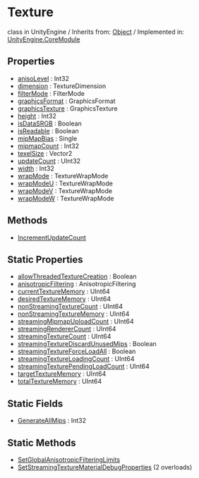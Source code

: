 # Texture
class in UnityEngine
 / Inherits from: <a href="https://docs.unity3d.com/6000.0/Documentation/ScriptReference/Object.html">Object</a> / Implemented in: <a href="https://docs.unity3d.com/6000.0/Documentation/ScriptReference/UnityEngine.CoreModule.html">UnityEngine.CoreModule</a>
## Properties
- <a href="https://docs.unity3d.com/6000.0/Documentation/ScriptReference/Texture-anisoLevel.html">anisoLevel</a> : Int32
- <a href="https://docs.unity3d.com/6000.0/Documentation/ScriptReference/Texture-dimension.html">dimension</a> : TextureDimension
- <a href="https://docs.unity3d.com/6000.0/Documentation/ScriptReference/Texture-filterMode.html">filterMode</a> : FilterMode
- <a href="https://docs.unity3d.com/6000.0/Documentation/ScriptReference/Texture-graphicsFormat.html">graphicsFormat</a> : GraphicsFormat
- <a href="https://docs.unity3d.com/6000.0/Documentation/ScriptReference/Texture-graphicsTexture.html">graphicsTexture</a> : GraphicsTexture
- <a href="https://docs.unity3d.com/6000.0/Documentation/ScriptReference/Texture-height.html">height</a> : Int32
- <a href="https://docs.unity3d.com/6000.0/Documentation/ScriptReference/Texture-isDataSRGB.html">isDataSRGB</a> : Boolean
- <a href="https://docs.unity3d.com/6000.0/Documentation/ScriptReference/Texture-isReadable.html">isReadable</a> : Boolean
- <a href="https://docs.unity3d.com/6000.0/Documentation/ScriptReference/Texture-mipMapBias.html">mipMapBias</a> : Single
- <a href="https://docs.unity3d.com/6000.0/Documentation/ScriptReference/Texture-mipmapCount.html">mipmapCount</a> : Int32
- <a href="https://docs.unity3d.com/6000.0/Documentation/ScriptReference/Texture-texelSize.html">texelSize</a> : Vector2
- <a href="https://docs.unity3d.com/6000.0/Documentation/ScriptReference/Texture-updateCount.html">updateCount</a> : UInt32
- <a href="https://docs.unity3d.com/6000.0/Documentation/ScriptReference/Texture-width.html">width</a> : Int32
- <a href="https://docs.unity3d.com/6000.0/Documentation/ScriptReference/Texture-wrapMode.html">wrapMode</a> : TextureWrapMode
- <a href="https://docs.unity3d.com/6000.0/Documentation/ScriptReference/Texture-wrapModeU.html">wrapModeU</a> : TextureWrapMode
- <a href="https://docs.unity3d.com/6000.0/Documentation/ScriptReference/Texture-wrapModeV.html">wrapModeV</a> : TextureWrapMode
- <a href="https://docs.unity3d.com/6000.0/Documentation/ScriptReference/Texture-wrapModeW.html">wrapModeW</a> : TextureWrapMode
## Methods
- <a href="https://docs.unity3d.com/6000.0/Documentation/ScriptReference/Texture.IncrementUpdateCount.html">IncrementUpdateCount</a>
## Static Properties
- <a href="https://docs.unity3d.com/6000.0/Documentation/ScriptReference/Texture-allowThreadedTextureCreation.html">allowThreadedTextureCreation</a> : Boolean
- <a href="https://docs.unity3d.com/6000.0/Documentation/ScriptReference/Texture-anisotropicFiltering.html">anisotropicFiltering</a> : AnisotropicFiltering
- <a href="https://docs.unity3d.com/6000.0/Documentation/ScriptReference/Texture-currentTextureMemory.html">currentTextureMemory</a> : UInt64
- <a href="https://docs.unity3d.com/6000.0/Documentation/ScriptReference/Texture-desiredTextureMemory.html">desiredTextureMemory</a> : UInt64
- <a href="https://docs.unity3d.com/6000.0/Documentation/ScriptReference/Texture-nonStreamingTextureCount.html">nonStreamingTextureCount</a> : UInt64
- <a href="https://docs.unity3d.com/6000.0/Documentation/ScriptReference/Texture-nonStreamingTextureMemory.html">nonStreamingTextureMemory</a> : UInt64
- <a href="https://docs.unity3d.com/6000.0/Documentation/ScriptReference/Texture-streamingMipmapUploadCount.html">streamingMipmapUploadCount</a> : UInt64
- <a href="https://docs.unity3d.com/6000.0/Documentation/ScriptReference/Texture-streamingRendererCount.html">streamingRendererCount</a> : UInt64
- <a href="https://docs.unity3d.com/6000.0/Documentation/ScriptReference/Texture-streamingTextureCount.html">streamingTextureCount</a> : UInt64
- <a href="https://docs.unity3d.com/6000.0/Documentation/ScriptReference/Texture-streamingTextureDiscardUnusedMips.html">streamingTextureDiscardUnusedMips</a> : Boolean
- <a href="https://docs.unity3d.com/6000.0/Documentation/ScriptReference/Texture-streamingTextureForceLoadAll.html">streamingTextureForceLoadAll</a> : Boolean
- <a href="https://docs.unity3d.com/6000.0/Documentation/ScriptReference/Texture-streamingTextureLoadingCount.html">streamingTextureLoadingCount</a> : UInt64
- <a href="https://docs.unity3d.com/6000.0/Documentation/ScriptReference/Texture-streamingTexturePendingLoadCount.html">streamingTexturePendingLoadCount</a> : UInt64
- <a href="https://docs.unity3d.com/6000.0/Documentation/ScriptReference/Texture-targetTextureMemory.html">targetTextureMemory</a> : UInt64
- <a href="https://docs.unity3d.com/6000.0/Documentation/ScriptReference/Texture-totalTextureMemory.html">totalTextureMemory</a> : UInt64
## Static Fields
- <a href="https://docs.unity3d.com/6000.0/Documentation/ScriptReference/Texture-GenerateAllMips.html">GenerateAllMips</a> : Int32
## Static Methods
- <a href="https://docs.unity3d.com/6000.0/Documentation/ScriptReference/Texture.SetGlobalAnisotropicFilteringLimits.html">SetGlobalAnisotropicFilteringLimits</a>
- <a href="https://docs.unity3d.com/6000.0/Documentation/ScriptReference/Texture.SetStreamingTextureMaterialDebugProperties.html">SetStreamingTextureMaterialDebugProperties</a> (2 overloads)
